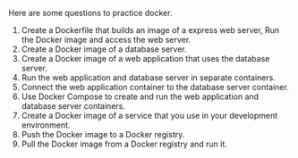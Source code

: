 Here are some questions to practice docker.

1. Create a Dockerfile that builds an image of a express web server, Run the Docker image and access the web server.
2. Create a Docker image of a database server.
3. Create a Docker image of a web application that uses the database server.
4. Run the web application and database server in separate containers.
5. Connect the web application container to the database server container.
6. Use Docker Compose to create and run the web application and database server containers.
7. Create a Docker image of a service that you use in your development environment.
8. Push the Docker image to a Docker registry.
9. Pull the Docker image from a Docker registry and run it.
